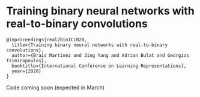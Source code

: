 # Training binary neural networks with real-to-binary convolutions

```
@inproceedings{real2binICLR20,
  title={Training binary neural networks with real-to-binary convolutions},
  author={Brais Martinez and Jing Yang and Adrian Bulat and Georgios Tzimiropoulos},
  booktitle={International Conference on Learning Representations},
  year={2020}
} 
```

Code coming soon (expected in March)